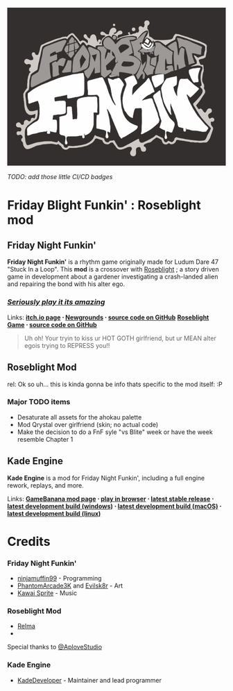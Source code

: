 ![FridayBlightFunkinLogo](art/thumbnailNewer.png)

*TODO: add those little CI/CD badges*

# Friday Blight Funkin' : Roseblight mod

## Friday Night Funkin'
**Friday Night Funkin'** is a rhythm game originally made for Ludum Dare 47 "Stuck In a Loop". This **mod** is a crossover with [Roseblight](https://aplovestudio.itch.io/roseblight) ; a story driven game in development about a gardener investigating a crash-landed alien and repairing the bond with his alter ego.

### *[Seriously play it its amazing](https://aplovestudio.itch.io/roseblight)*

Links: **[itch.io page](https://ninja-muffin24.itch.io/funkin) ⋅ [Newgrounds](https://www.newgrounds.com/portal/view/770371) ⋅ [source code on GitHub](https://github.com/ninjamuffin99/Funkin)**
**[Roseblight Game](https://aplovestudio.itch.io/roseblight) ⋅ [source code on GitHub](https://github.com/relma2/roseblight-fnf-mod)**
> Uh oh! Your tryin to kiss ur HOT GOTH girlfriend, but ur MEAN alter egois trying to REPRESS you!!

## Roseblight Mod
rel: Ok so uh... this is kinda gonna be info thats specific to the mod itself: :P

### Major TODO items
- Desaturate all assets for the ahokau palette
- Mod Qrystal over girlfriend (skin; no actual code)
- Make the decision to do a FnF syle "vs Blite" week or have the week resemble Chapter 1


## Kade Engine
**Kade Engine** is a mod for Friday Night Funkin', including a full engine rework, replays, and more.

Links: **[GameBanana mod page](https://gamebanana.com/gamefiles/16761) ⋅ [play in browser](https://funkin.puyo.xyz) ⋅ [latest stable release](https://github.com/KadeDev/Kade-Engine/releases/latest) ⋅ [latest development build (windows)](https://ci.appveyor.com/project/KadeDev/kade-engine-windows/build/artifacts) ⋅ [latest development build (macOS)](https://ci.appveyor.com/project/KadeDev/kade-engine-macos/build/artifacts) ⋅ [latest development build (linux)](https://ci.appveyor.com/project/KadeDev/kade-engine-linux/build/artifacts)**


# Credits
### Friday Night Funkin'
 - [ninjamuffin99](https://twitter.com/ninja_muffin99) - Programming
 - [PhantomArcade3K](https://twitter.com/phantomarcade3k) and [Evilsk8r](https://twitter.com/evilsk8r) - Art
 - [Kawai Sprite](https://twitter.com/kawaisprite) - Music

### Roseblight Mod
 - [Relma](https://github.com/relma2)
 - 

Special thanks to [\@AploveStudio](https://aplovestudio.itch.io/)

### Kade Engine
- [KadeDeveloper](https://twitter.com/KadeDeveloper) - Maintainer and lead programmer
